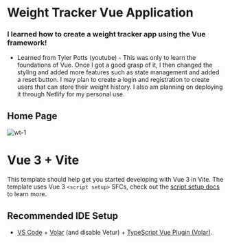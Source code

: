 # Weight Tracker Vue Application

### I learned how to create a weight tracker app using the Vue framework! 
* Learned from Tyler Potts (youtube) - This was only to learn the foundations of Vue. Once I got a good grasp of it, I then changed the styling and added more features such as state management and added a reset button. I may plan to create a login and registration to create users that can store their weight history. I also am planning on deploying it through Netlify for my personal use.

## Home Page
![wt-1](https://github.com/MikeSanDev/Vue-weight-tracker/assets/96930354/38d4a430-a6aa-4dc0-8229-ed640f407686)


# Vue 3 + Vite

This template should help get you started developing with Vue 3 in Vite. The template uses Vue 3 `<script setup>` SFCs, check out the [script setup docs](https://v3.vuejs.org/api/sfc-script-setup.html#sfc-script-setup) to learn more.

## Recommended IDE Setup

- [VS Code](https://code.visualstudio.com/) + [Volar](https://marketplace.visualstudio.com/items?itemName=Vue.volar) (and disable Vetur) + [TypeScript Vue Plugin (Volar)](https://marketplace.visualstudio.com/items?itemName=Vue.vscode-typescript-vue-plugin).
